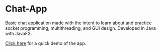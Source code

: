 # Chat-App
Basic chat application made with the intent to learn about and practice socket programming, multithreading, and GUI design. Developed in Java with JavaFX.


[Click here](https://www.youtube.com/watch?v=Kx5lPoc8AXw) for a quick demo of the app.
